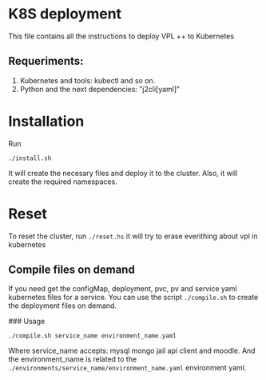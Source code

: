 # K8S deployment

This file contains all the instructions to deploy VPL ++ to Kubernetes

## Requeriments:

1. Kubernetes and tools: kubectl and so on.
2. Python and the next dependencies:  "j2cli[yaml]"

# Installation

Run 

`./install.sh`

It will create the necesary files and deploy it to the cluster. Also, it will create the required namespaces.

# Reset

To reset the cluster, run `./reset.hs` it will try to erase everithing about vpl in kubernetes

## Compile files on demand

If you need get the configMap, deployment, pvc, pv and service yaml kubernetes files for a service. You can use the script `./compile.sh` to create the deployment files on demand.

### Usage

`./compile.sh service_name environment_name.yaml`

Where service_name accepts: mysql mongo jail api client and moodle. And the environment_name is related to the `./environments/service_name/environment_name.yaml` environment yaml.



